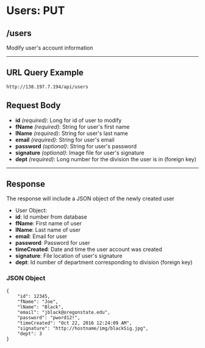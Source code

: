# Users: PUT

## /users

Modify user's account information

---

## URL Query Example

```
http://138.197.7.194/api/users
```

## Request Body

- **id** *(required)*: Long for id of user to modify
- **fName** *(required)*: String for user's first name
- **lName** *(required)*: String for user's last name
- **email** *(required)*: String for user's email
- **password** *(optional)*: String for user's password
- **signature** *(optional)*: Image file for user's signature
- **dept** *(required)*: Long number for the division the user is in (foreign key)

---

## Response

The response will include a JSON object of the newly created user

- User Object:
 - **id**: Id number from database
 - **fName**: First name of user
 - **lName**: Last name of user
 - **email**: Email for user
 - **password**: Password for user
 - **timeCreated**: Date and time the user account was created
 - **signature**: File location of user's signature
 - **dept**: Id number of department corresponding to division (foreign key)


### JSON Object

```
{
	"id": 12345,
	"fName": "Joe",
	"lName": "Black",
	"email": "jblack@oregonstate.edu",
	"password": "pword12!",
	"timeCreated": "Oct 22, 2016 12:24:09 AM",
	"signature": "http://hostname/img/blackSig.jpg",
	"dept": 3
}
```